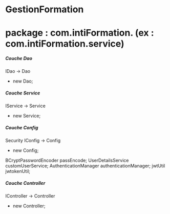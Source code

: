 # GestionFormation

# package : com.intiFormation.<couche> (ex : com.intiFormation.service)

##### Couche Dao ###################
I<Class>Dao -> <Class>Dao
  - new <class>Dao;
  
##### Couche Service ###################
I<Class>Service -> <Class>Service
  - new <class>Service;

##### Couche Config ###################
Security 
I<Class>Config -> <Class>Config
  - new <class>Config;

 BCryptPasswordEncoder passEncode;
 UserDetailsService customUserService;
 AuthenticationManager authenticationManager;
 jwtUtil jwtokenUtil;
  
##### Couche Controller ###################
I<Class>Controller -> <Class>Controller
  - new <class>Controller;
